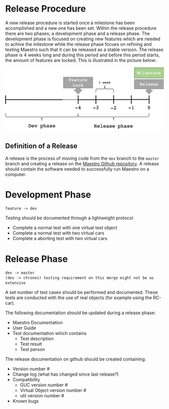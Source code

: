 #  Release Procedure

A new release procedure is started once a milestone has been accomplished and a new one has been set. Within the release procedure there are two phases; a development phase and a release phase. The development phase is focused on creating new features which are needed to achive the milestone while the release phase focues on refining and testing Maestro such that it can be released as a stable version. The release phase is 4 weeks long and during this period and before this period starts, the amount of features are locked. This is illustrated in the picture below:

![A timeline for the release of a software update](timeline_procedure.png)

## Definition of a Release

A release is the process of moving code from the `dev` branch to the `master` branch and creating a release on the [Maestro Github repository](https://github.com/RI-SE/Maestro/releases). A release should contain the software needed to successfully run Maestro on a computer.

# Development Phase

```
feature -> dev
```
Testing should be documented through a lightweight protocol
* Complete a normal test with one virtual test object
* Complete a normal test with two virtual cars
* Complete a aborting test with two virtual cars


# Release Phase
```
dev -> master
(dev -> chronos) testing requirement on this merge might not be as extensive
```
A set number of test cases should be performed and documented. These tests are conducted with the use of real objects (for example using the RC-car).

The following documentation should be updated during a release phase:
* Maestro Documentation
* User Guide
* Test documentation which contains
    - Test description
    - Test result
    - Test person

The release documentation on github should be created containing:
* Version number #
* Change log (what has changed since last release?)
* Compatibility
  - GUC version number #
  - Virtual Object version number #
  - util version number #
* Known bugs

